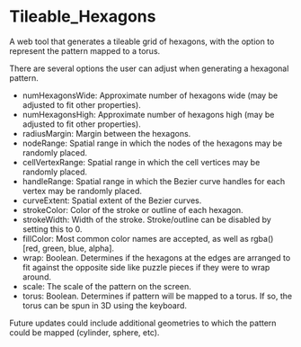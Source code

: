 # Tileable_Hexagons
 A web tool that generates a tileable grid of hexagons, with the option to represent the pattern mapped to a torus.

There are several options the user can adjust when generating a hexagonal pattern.

- numHexagonsWide: Approximate number of hexagons wide (may be adjusted to fit other properties).
- numHexagonsHigh: Approximate number of hexagons high (may be adjusted to fit other properties).
- radiusMargin: Margin between the hexagons.
- nodeRange: Spatial range in which the nodes of the hexagons may be randomly placed.
- cellVertexRange: Spatial range in which the cell vertices may be randomly placed.
- handleRange: Spatial range in which the Bezier curve handles for each vertex may be randomly placed.
- curveExtent: Spatial extent of the Bezier curves.
- strokeColor: Color of the stroke or outline of each hexagon.
- strokeWidth: Width of the stroke. Stroke/outline can be disabled by setting this to 0.
- fillColor: Most common color names are accepted, as well as rgba() [red, green, blue, alpha].
- wrap: Boolean. Determines if the hexagons at the edges are arranged to fit against the opposite side like puzzle pieces if they were to wrap around.
- scale: The scale of the pattern on the screen.
- torus: Boolean. Determines if pattern will be mapped to a torus. If so, the torus can be spun in 3D using the keyboard.

Future updates could include additional geometries to which the pattern could be mapped (cylinder, sphere, etc).
